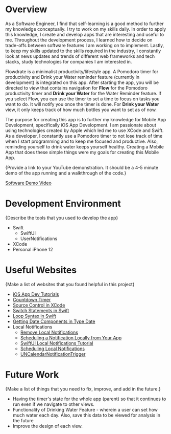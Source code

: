 # Overview

As a Software Engineer, I find that self-learning is a good method to further my knowledge conceptually. I try to work on my skills daily. In order to apply this knowledge, I create and develop apps that are interesting and useful to me. Throughout the development process, I learned how to decide on trade-offs between software features I am working on to implement. Lastly, to keep my skills updated to the skills required in the industry, I constantly look at news updates and trends of different web frameworks and tech stacks, study technologies for companies I am interested in.

Flowdrate is a minimalist productivity/lifestyle app. A Pomodoro timer for productivity and Drink your Water reminder feature (currently in development) is integrated on this app. After starting the app, you will be directed to view that contains navigation for **Flow** for the Pomodoro productivity timer and **Drink your Water** for the Water Reminder feature. If you select Flow, you can use the timer to set a time to focus on tasks you want to do. It will notify you once the timer is done. For **Drink your Water** view, it only keeps track of how much bottles you want to set as of now.

The purpose for creating this app is to further my knowledge for Mobile App Development, specifically iOS App Development. I am passionate about using technologies created by Apple which led me to use XCode and Swift. As a developer, I constantly use a Pomodoro timer to not lose track of time when I start programming and to keep me focused and productive. Also, reminding yourself to drink water keeps yourself healthy. Creating a Mobile App that does these simple things were my goals for creating this Mobile App.

{Provide a link to your YouTube demonstration.  It should be a 4-5 minute demo of the app running and a walkthrough of the code.}

[Software Demo Video](http://youtube.link.goes.here)

# Development Environment

{Describe the tools that you used to develop the app}
- Swift
    - SwiftUI
    - UserNotifications
- XCode
- Personal iPhone 12

# Useful Websites

{Make a list of websites that you found helpful in this project}
* [iOS App Dev Tutorials](https://developer.apple.com/tutorials/app-dev-training)
* [Countdown Timer](https://github.com/indently/CustomCountdownTimer)
* [Source Control in XCode](http://irenebosque.com/how-to-xcode-and-github/)
* [Switch Statements in Swift](https://developer.apple.com/forums/thread/670524)
* [Loop Syntax in Swift](https://stackoverflow.com/questions/63026176/cannot-convert-value-of-type-closedrangeint-to-expected-argument-type-range)
* [Getting Date Components in Type Date](https://programmingwithswift.com/get-hours-minutes-seconds-date-swift/)
* Local Notifications
    - [Remove Local Notifications](https://stackoverflow.com/questions/54439189/remove-local-or-remote-notifications-from-notification-center)
    - [Scheduling a Notification Locally from Your App](https://developer.apple.com/documentation/usernotifications/scheduling_a_notification_locally_from_your_app)
    - [SwiftUI Local Notifications Tutorial](https://www.ioscreator.com/tutorials/swiftui-local-notication-tutorial)
    - [Scheduling Local Notifications](https://www.hackingwithswift.com/books/ios-swiftui/scheduling-local-notifications)
    - [UNCalendarNotificationTrigger](https://developer.apple.com/documentation/usernotifications/uncalendarnotificationtrigger)
    

# Future Work

{Make a list of things that you need to fix, improve, and add in the future.}
* Having the timer's state for the whole app (parent) so that it continues to run even if we navigate to other views.
* Functionality of Drinking Water Feature - wherein a user can set how much water each day. Also, save this data to be viewed for analysis in the future
* Improve the design of each view.
